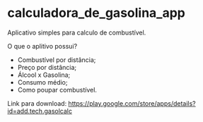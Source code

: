 # calculadora_de_gasolina_app

Aplicativo simples para calculo de combustível.

O que o aplitivo possui?
<ul>
<li>Combustível por distância;</li>
<li>Preço por distância;</li>
<li>Álcool x Gasolina;</li>
<li>Consumo médio;</li>
  <li>Como poupar combustível.</li>
</ul>

Link para download: https://play.google.com/store/apps/details?id=add.tech.gasolcalc


